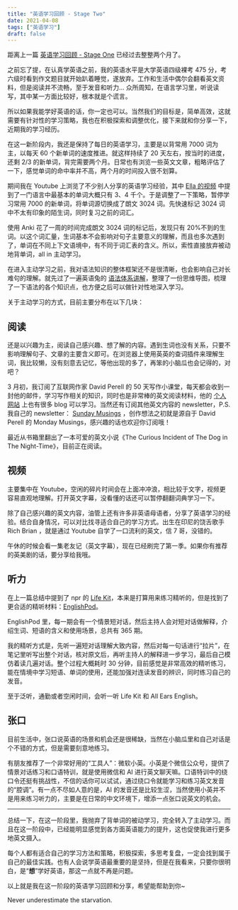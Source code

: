 ```yaml
---
title: "英语学习回顾 - Stage Two"
date: 2021-04-08
tags: ["英语学习"]
draft: false
---
```


距离上一篇 [英语学习回顾 - Stage One](https://postcard.lilpilot.co/posts/%E8%8B%B1%E8%AF%AD%E5%AD%A6%E4%B9%A0%E5%9B%9E%E9%A1%BE_stage_one/) 已经过去整整两个月了。

之前忘了提，在认真学英语之前，我的英语水平是大学英语四级裸考 475 分，考六级时看到作文题目就开始趴着睡觉，遂放弃。工作和生活中偶尔会翻看英文资料，但是阅读并不流畅，至于发音和听力... 众所周知，在语言学习里，听说读写，其中某一方面比较好，根本就是个谎言。

所以如果我能学好英语的话，你一定也可以。当然我们的目标是，简单高效，这就需要有针对性的学习策略，我也在积极探索和调整优化，接下来就和你分享一下，近期我的学习经历。

在这一新阶段内，我还是保持了每日的英语学习，主要是以背常用 7000 词为主，以每天 60 个新单词的速度推进。就这样持续了 20 天左右，按当时的进度，还剩 2/3 的新单词，背完需要两个月。日常也有浏览一些英文文章，粗略评估了一下，感觉单词的命中率并不高，两个月的时间投入很不划算。

期间我在 Youtube 上浏览了不少别人分享的英语学习经验，其中 [Ella 的视频](https://www.bilibili.com/video/BV1ZE411R7QW) 中提到了一门语言中最基本的单词大概只有 3、4 千个。于是调整了一下策略，暂停学习常用 7000 的新单词，将单词源切换成了朗文 3024 词。先快速标记 3024 词中不太有印象的陌生词，同时复习之前的词汇。

使用 Anki 花了一周的时间完成朗文 3024 词的标记后，发现只有 20%不到的生词。以这个词汇量，生词基本不会影响对句子主要意义的理解，而且也多次遇到了，单词在不同上下文语境中，有不同于词汇表的含义。所以，索性直接放弃被动地背单词，all in 主动学习。

在进入主动学习之前，我对语法知识的整体框架还不是很清晰，也会影响自己对长难句的理解。就先过了一遍英语兔的 [语法体系讲解](https://www.bilibili.com/video/BV1r54y1m7gd)，整理了一份思维导图，梳理了一下语法的各个知识点，也方便之后可以做针对性地深入学习。

关于主动学习的方式，目前主要分布在以下几块：

## 阅读

还是以兴趣为主，阅读自己感兴趣、想了解的内容。遇到生词也没有关系，只要不影响理解句子、文章的主要含义即可。在浏览器上使用英英的查词插件来理解生词，我比较懒，没有刻意去记忆，等他出现的多了，再笨的小脑瓜也会记得的，对吧？

3 月初，我订阅了互联网作家 David Perell 的 50 天写作小课堂，每天都会收到一封他的邮件，学习写作相关的知识，同时也是非常棒的英文阅读材料，他的 [个人网站](https://perell.com/) 上也有很多 blog 可以学习。当然还有订阅其他英文内容的 newsletter，P.S. 我自己的 newsletter： [Sunday Musings](https://postcard.lilpilot.co/newsletter/) ，创作想法之初就是源自于 David Perell 的 Monday Musings，感兴趣的话也欢迎你订阅哦！

最近从书箱里翻出了一本可爱的英文小说《The Curious Incident of The Dog in The Night-Time》，目前正在阅读。

## 视频

主要集中在 Youtube，空闲的碎片时间会在上面冲冲浪，相比较于文字，视频更容易直观地理解。打开英文字幕，没看懂的话还可以暂停翻翻词典学习一下。

除了自己感兴趣的英文内容，油管上还有许多非英语母语者，分享了英语学习的经验。结合自身情况，可以对比找寻适合自己的学习方式。出生在印尼的饶舌歌手 Rich Brian ，就是通过 Youtube 自学了一口流利的英文，信 7 哥，没错的。

午休的时候会看一集老友记（英文字幕），现在已经刷完了第一季。如果你有推荐的英美剧的话，要分享给我哦。

## 听力

在上一篇总结中提到了 npr 的 [Life Kit](https://www.npr.org/podcasts/510338/all-guides)，本来是打算用来练习精听的，但是找到了更合适的精听材料：[EnglishPod](https://archive.org/details/englishpod_all/)。

EnglishPod 里，每一期会有一个情景短对话，然后主持人会对短对话做解释，介绍生词、短语的含义和使用场景，总共有 365 期。

我的精听方式是，先听一遍短对话理解大致内容，然后对每一句话进行“拉片”，在笔记里听写出整个对话，核对原文后，再听主持人的解释进一步学习，最后自己模仿着读几遍对话。整个过程大概耗时 30 分钟，目前感觉是非常高效的精听练习，能在情境中学习短语、单词的使用，还能加强对连读发音的辨识，同时练习自己的发音。

至于泛听，通勤或者空闲时间，会听一听 Life Kit 和 All Ears English。

## 张口

目前生活中，张口说英语的场景和机会还是很稀缺，当然在小脑瓜里和自己对话是个不错的方式，但是需要刻意地练习。

有朋友推荐了一个非常好用的“工具人”：微软小英。小英是个微信公众号，提供了情景对话练习和口语特训，就是使用微信和 AI 进行英文聊天嘛。口语特训中的绕口令还挺有挑战性，不信的话你可以试试，通过绕口令就能学习和练习英文发音的“腔调”。有一点不尽如人意的是，AI 的发音还是比较生涩，当然使用小英并不是用来练习听力的，主要是在日常的中文环境下，增添一点张口说英文的机会。

---

总结一下，在这一阶段里，我抛弃了背单词的被动学习，完全转入了主动学习。而且在这一阶段中，已经能明显感觉到各方面英语能力的提升，这也促使我进行更多地英文摄入。

每个人都有适合自己的学习方法和策略，积极探索，多思考复盘，一定会找到属于自己的最佳实践。也有人会说学英语最重要的是坚持，但是在我看来，只要你很明白，是“**想**”学好英语，那这一点就不再是问题。

以上就是我在这一阶段的英语学习回顾和分享，希望能帮助到你~

Never underestimate the starvation.
